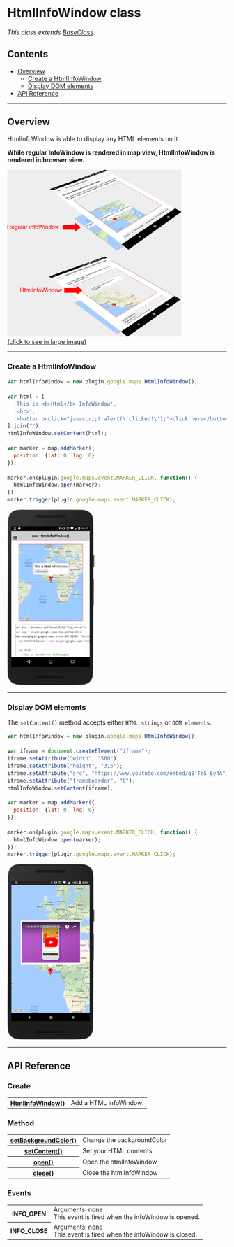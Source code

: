 # HtmlInfoWindow class

_This class extends [BaseClass](../BaseClass/README.md)_.

## Contents

  - <a href="#overview">Overview</a>
    - <a href="#create-a-htmlinfowindow">Create a HtmlInfoWindow</a>
    - <a href="#display-dom-elements">Display DOM elements</a>
  - <a href="#api-reference">API Reference</a>

------------

## Overview

HtmlInfoWindow is able to display any HTML elements on it.

**While regular InfoWindow is rendered in map view, HtmlInfoWindow is rendered in browser view.**

<a href="./rendering.png"><img src="./rendering.png" width="400"><br>(click to see in large image)</a>

------------

### Create a HtmlInfoWindow

```js
var htmlInfoWindow = new plugin.google.maps.HtmlInfoWindow();

var html = [
  'This is <b>Html</b> InfoWindow',
  '<br>',
  '<button onclick="javascript:alert(\'clicked!\');">click here</button>',
].join("");
htmlInfoWindow.setContent(html);

var marker = map.addMarker({
  position: {lat: 0, lng: 0}
});

marker.on(plugin.google.maps.event.MARKER_CLICK, function() {
  htmlInfoWindow.open(marker);
});
marker.trigger(plugin.google.maps.event.MARKER_CLICK);
```

<img src="newHtmlInfoWindow/image.gif" width="200">

------------------------------------------------------------------------

### Display DOM elements

The `setContent()` method accepts either `HTML strings` or `DOM elements`.

```js
var htmlInfoWindow = new plugin.google.maps.HtmlInfoWindow();

var iframe = document.createElement("iframe");
iframe.setAttribute("width", "560");
iframe.setAttribute("height", "315");
iframe.setAttribute("src", "https://www.youtube.com/embed/g8jTeS_Ey4A");
iframe.setAttribute("frameboarder", "0");
htmlInfoWindow.setContent(iframe);

var marker = map.addMarker({
  position: {lat: 0, lng: 0}
});

marker.on(plugin.google.maps.event.MARKER_CLICK, function() {
  htmlInfoWindow.open(marker);
});
marker.trigger(plugin.google.maps.event.MARKER_CLICK);
```

<img src="DOM_in_htmlInfoWindow.png" width="200">

------------
## API Reference

### Create
<table>
    <tr>
        <th><a href="./newHtmlInfoWindow/README.md">HtmlInfoWindow()</a></th>
        <td>Add a HTML infoWindow.</td>
    </tr>
</table>


### Method

<table>
    <tr>
        <th><a href="./setBackgroundColor/README.md">setBackgroundColor()</a></th>
        <td>Change the backgroundColor</td>
    </tr>
    <tr>
        <th><a href="./setContent/README.md">setContent()</a></th>
        <td>Set your HTML contents.</td>
    </tr>
    <tr>
        <th><a href="./open/README.md">open()</a></th>
        <td>Open the htmlInfoWindow</td>
    </tr>
    <tr>
        <th><a href="./close/README.md">close()</a></th>
        <td>Close the htmlInfoWindow</td>
    </tr>
</table>

### Events

<table>
    <tr>
        <th>INFO_OPEN</th>
        <td>Arguments:  none<br>This event is fired when the infoWindow is opened.</td>
    </tr>
    <tr>
        <th>INFO_CLOSE</th>
        <td>Arguments:  none<br>This event is fired when the infoWindow is closed.</td>
    </tr>
</table>
